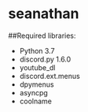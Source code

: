 # seanathan

##Required libraries:
* Python 3.7
* discord.py 1.6.0
* youtube_dl
* discord.ext.menus
* dpymenus
* asyncpg
* coolname
